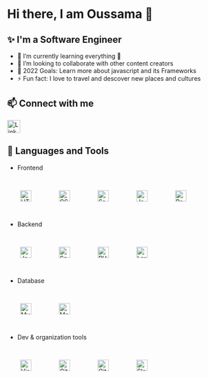 # Hi there, I am Oussama 👋

## ✨ I'm a Software Engineer

- 🌱 I’m currently learning everything 🤣
- 👯 I’m looking to collaborate with other content creators
- 🥅 2022 Goals: Learn more about javascript and its Frameworks
- ⚡ Fun fact: I love to travel and descover new places and cultures

## 📫 Connect with me

[<img width="30px" src="https://cdn.jsdelivr.net/gh/devicons/devicon/icons/linkedin/linkedin-original.svg" alt="Linkedin" width="26px"/>](https://www.linkedin.com/in/oussamaaouladlahcene/)

## 🔧 Languages and Tools


  
- Frontend
<img alt="HTML5" width="26px" src="https://cdn.jsdelivr.net/gh/devicons/devicon/icons/html5/html5-original.svg" style="padding:30px;" />
<img alt="CSS3" width="26px" src="https://cdn.jsdelivr.net/gh/devicons/devicon/icons/css3/css3-original.svg" style="padding:30px;" />
<img alt="Sass" width="26px" src="https://cdn.jsdelivr.net/gh/devicons/devicon/icons/sass/sass-original.svg" style="padding:30px;" />
<img alt="JavaScript" width="26px" src="https://cdn.jsdelivr.net/gh/devicons/devicon/icons/javascript/javascript-original.svg" style="padding:30px;" />
<img alt="React" width="26px" src="https://cdn.jsdelivr.net/gh/devicons/devicon/icons/react/react-original.svg" style="padding:30px;" />
<br />
  
- Backend
<img alt="Java" width="26px" src="https://cdn.jsdelivr.net/gh/devicons/devicon/icons/java/java-original.svg" style="padding:30px;" />
<img alt="Spring" width="26px" src="https://cdn.jsdelivr.net/gh/devicons/devicon/icons/spring/spring-original.svg" style="padding:30px;" />
<img alt="PHP" width="26px" src="https://cdn.jsdelivr.net/gh/devicons/devicon/icons/php/php-original.svg" style="padding:30px;" />
<img alt="Laravel" width="26px" src="https://cdn.jsdelivr.net/gh/devicons/devicon/icons/laravel/laravel-plain.svg" style="padding:30px;" />
<br />

- Database
<img alt="MySQL" width="26px" src="https://cdn.jsdelivr.net/gh/devicons/devicon/icons/mysql/mysql-original.svg" style="padding:30px;" />
<img alt="MongoDB" width="26px" src="https://cdn.jsdelivr.net/gh/devicons/devicon/icons/mongodb/mongodb-original.svg" style="padding:30px;" />
<br />

- Dev & organization tools
<img alt="Visual Studio Code" width="26px" src="https://cdn.jsdelivr.net/gh/devicons/devicon/icons/vscode/vscode-original.svg" style="padding:30px;" />
<img alt="Git" width="26px" src="https://cdn.jsdelivr.net/gh/devicons/devicon/icons/git/git-original.svg" style="padding:30px;" />
<img alt="GitHub" width="26px" src="https://cdn.jsdelivr.net/gh/devicons/devicon/icons/github/github-original.svg" style="padding:30px;" />
<img alt="Slack" width="26px" src="https://cdn.jsdelivr.net/gh/devicons/devicon/icons/slack/slack-original.svg" style="padding:30px;" />
<br />
  

